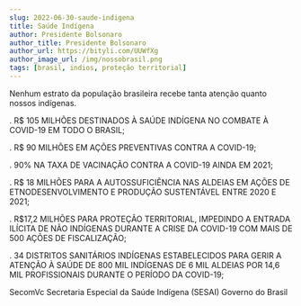 ```yaml
---
slug: 2022-06-30-saude-indigena
title: Saúde Indígena
author: Presidente Bolsonaro 
author_title: Presidente Bolsonaro
author_url: https://bityli.com/UUWfXg
author_image_url: /img/nossobrasil.png
tags: [brasil, indios, proteção territorial] 
---
```


Nenhum estrato da população brasileira recebe tanta atenção quanto nossos indígenas.

. R$ 105 MILHÕES DESTINADOS À SAÚDE INDÍGENA NO COMBATE À COVID-19 EM TODO O BRASIL;

. R$ 90 MILHÕES EM AÇÕES PREVENTIVAS CONTRA A COVID-19;

. 90% NA TAXA DE VACINAÇÃO CONTRA A COVID-19 AINDA EM 2021;

. R$ 18 MILHÕES PARA A AUTOSSUFICIÊNCIA NAS ALDEIAS EM AÇÕES DE ETNODESENVOLVIMENTO E PRODUÇÃO SUSTENTÁVEL ENTRE 2020 E 2021;

. R$17,2 MILHÕES PARA PROTEÇÃO TERRITORIAL, IMPEDINDO A ENTRADA ILÍCITA DE NÃO INDÍGENAS DURANTE A CRISE DA COVID-19 COM MAIS DE 500 AÇÕES DE FISCALIZAÇÃO;

. 34 DISTRITOS SANITÁRIOS INDÍGENAS ESTABELECIDOS PARA GERIR A ATENÇÃO À SAÚDE DE 800 MIL INDÍGENAS DE 6 MIL ALDEIAS POR 14,6 MIL PROFISSIONAIS DURANTE O PERÍODO DA COVID-19;

SecomVc
Secretaria Especial da Saúde Indígena (SESAI)
Governo do Brasil